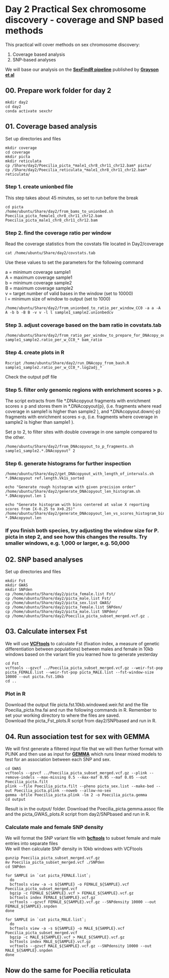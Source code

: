 # Day 2 Practical Sex chromosome discovery - coverage and SNP based methods

This practical will cover methods on sex chromosome discovery:

1. Coverage based analysis
2. SNP-based analyses
    
We will base our analysis on the **[SexFindR pipeline](https://sexfindr.readthedocs.io/en/latest/#)** published by **[Grayson et al](https://doi.org/10.1101/2022.02.21.481346)**


## 00. Prepare work folder for day 2

```
mkdir day2
cd day2
conda activate sexchr
```

## 01. Coverage based analysis

Set up directories and files

```
mkdir coverage
cd coverage
mkdir picta
mkdir reticulata
cp /Share/day2/Poecilia_picta_*male1_chr8_chr11_chr12.bam* picta/
cp /Share/day2/Poecilia_reticulata_*male1_chr8_chr11_chr12.bam* reticulata/
```

### Step 1. create unionbed file

This step takes about 45 minutes, so set to run before the break

```
cd picta
/home/ubuntu/Share/day2/from_bams_to_unionbed.sh Poecilia_picta_female1_chr8_chr11_chr12.bam Poecilia_picta_male1_chr8_chr11_chr12.bam
```

### Step 2. find the coverage ratio per window

Read the coverage statistics from the covstats file located in Day2/coverage

```
cat /home/ubuntu/Share/day2/covstats.tab
```

Use these values to set the parameters for the following command

a = minimum coverage sample1  
A = maximum coverage sample1  
b = minimum coverage sample2  
B = maximum coverage sample2  
v = target number of valid bases in the window (set to 10000)  
l = minimum size of window to output (set to 1000)

```
/home/ubuntu/Share/day2/from_unionbed_to_ratio_per_window_CC0 -a a -A A -b b -B B -v v -l l sample1_sample2.unionbedcv
```

### Step 3. adjust coverage based on the bam ratio in covstats.tab

```
/home/ubuntu/Share/day2/from_ratio_per_window_to_prepare_for_DNAcopy_output.sh sample1_sample2.ratio_per_w_CC0_* bam_ratio
```

### Step 4. create plots in R

```
Rscript /home/ubuntu/Share/day2/run_DNAcopy_from_bash.R sample1_sample2.ratio_per_w_CC0_*.log2adj_*
```
Check the output pdf file

### Step 5. filter only genomic regions with enrichment scores > p.

The script extracts from file *.DNAcopyout fragments with enrichment scores ≥ p and stores them in *.DNAcopyout{p}, (i.e. fragments where read coverage in sample1 is higher than sample2 ), and *.DNAcopyout.down{-p} fragments with enrichment scores ≤-p, (i.e. fragments where coverage in sample2 is higher than sample1 ).

Set p to 2, to filter sites with double coverage in one sample compared to the other.

```
/home/ubuntu/Share/day2/from_DNAcopyout_to_p_fragments.sh sample1_sample2.*.DNAcopyout" 2
```

### Step 6. generate histograms for further inspection

```
/home/ubuntu/Share/day2/get_DNAcopyout_with_length_of_intervals.sh *.DNAcopyout ref.length.Vk1s_sorted

echo "Generate rough histogram with given precision order"
/home/ubuntu/Share/day2/generate_DNAcopyout_len_histogram.sh *.DNAcopyout.len 1

echo "Generate histogram with bins centered at value X reporting scores from [X-0.25 to X+0.25)"
/home/ubuntu/Share/day2/generate_DNAcopyout_len_vs_scores_histogram_bin0.5.sh *.DNAcopyout.len
```
### If you finish both species, try adjusting the window size for P. picta in step 2, and see how this changes the results. Try smaller windows, e.g. 1,000 or larger, e.g. 50,000

## 02. SNP based analyses

Set up directories and files

```
mkdir Fst
mkdir GWAS
mkdir SNPden
cp /home/ubuntu/Share/day2/picta_female.list Fst/
cp /home/ubuntu/Share/day2/picta_male.list Fst/
cp /home/ubuntu/Share/day2/picta_sex.list GWAS/
cp /home/ubuntu/Share/day2/picta_female.list SNPden/
cp /home/ubuntu/Share/day2/picta_male.list SNPden/
cp /home/ubuntu/Share/day2/Poecilia_picta_subset_merged.vcf.gz .
```

## 03. Calculate intersex Fst 
We will use **[VCFtools](https://vcftools.github.io)** to calculate Fst (fixation index, a measure of genetic differentiation between populations) between males and female in 10kb windows based on the variant file you learned how to generate yesterday   

```
cd Fst
vcftools --gzvcf ../Poecilia_picta_subset_merged.vcf.gz --weir-fst-pop picta_FEMALE.list --weir-fst-pop picta_MALE.list --fst-window-size 10000 --out picta.fst.10kb
cd ..
```

### Plot in R  
Download the output file picta.fst.10kb.windowed.weir.fst and the file Poecilia_picta.fna.fai and run the following commands in R. Remember to set your working directory to where the files are saved.  
Download the picta_Fst_plots.R script from day2/SNPbased and run in R.

## 04. Run association test for sex with GEMMA   

We will first generate a filtered input file that we will then further format with PLINK and then use as input for **[GEMMA](https://github.com/genetics-statistics/GEMMA)** which runs linear mixed models to test for an association between each SNP and sex.   

```
cd GWAS
vcftools --gzvcf ../Poecilia_picta_subset_merged.vcf.gz --plink --remove-indels --max-missing 0.5 --max-maf 0.95 --maf 0.05 --out Poecilia_picta.filt
plink --file Poecilia_picta.filt --pheno picta_sex.list --make-bed --out Poecilia_picta.plink --noweb --allow-no-sex
gemma -bfile Poecilia_picta.plink -lm 2 -o Poecilia_picta.gemma
cd output
```

Result is in the output/ folder. Download the Poecilia_picta.gemma.assoc file and the picta_GWAS_plots.R script from day2/SNPbased and run in R.

### Calculate male and female SNP density
We will format the SNP variant file with **[bcftools](https://samtools.github.io/bcftools/bcftools.html)** to subset female and male entries into separate files  
We will then calculate SNP density in 10kb windows with VCFtools
```
gunzip Poecilia_picta_subset_merged.vcf.gz
mv Poecilia_picta_subset_merged.vcf ./SNPden
cd SNPden

for SAMPLE in `cat picta_FEMALE.list`;
  do
  bcftools view -a -s ${SAMPLE} -o FEMALE_${SAMPLE}.vcf Poecilia_picta_subset_merged.vcf
  bgzip -c FEMALE_${SAMPLE}.vcf > FEMALE_${SAMPLE}.vcf.gz
  bcftools index FEMALE_${SAMPLE}.vcf.gz
  vcftools --gzvcf FEMALE_${SAMPLE}.vcf.gz --SNPdensity 10000 --out FEMALE_${SAMPLE}.snpden
done

for SAMPLE in `cat picta_MALE.list`;
  do
  bcftools view -a -s ${SAMPLE} -o MALE_${SAMPLE}.vcf Poecilia_picta_subset_merged.vcf
  bgzip -c MALE_${SAMPLE}.vcf > MALE_${SAMPLE}.vcf.gz
  bcftools index MALE_${SAMPLE}.vcf.gz
  vcftools --gzvcf MALE_${SAMPLE}.vcf.gz --SNPdensity 10000 --out MALE_${SAMPLE}.snpden
done
```

## Now do the same for Poecilia reticulata
